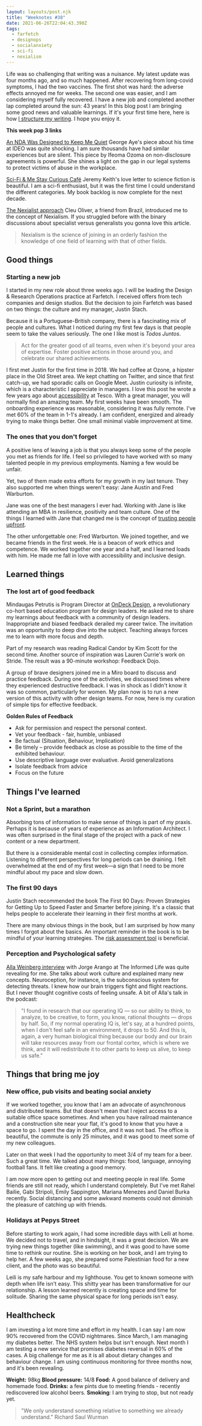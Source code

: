 ```yaml
---
layout: layouts/post.njk
title: "Weeknotes #38"
date: 2021-06-26T22:04:43.390Z
tags:
  - farfetch
  - designops
  - socialanxiety
  - sci-fi
  - nexialism
---
```

Life was so challenging that writing was a nuisance. My latest update was four months ago, and so much happened. After recovering from long-covid symptoms, I had the two vaccines. The first shot was hard: the adverse effects annoyed me for weeks. The second one was easier, and I am considering myself fully recovered. I have a new job and completed another lap completed around the sun: 43 years! In this blog post I am bringing some good news and valuable learnings. If it's your first time here, here is how [I structure my writing](https://gist.github.com/esperanca/5b91a7c64d6a1660cee2631759f425b7). I hope you enjoy it.

**This week pop 3 links**

[An NDA Was Designed to Keep Me Quiet](https://www.printfriendly.com/p/g/hfEpqq)
George Aye's piece about his time at IDEO was quite shocking. I am sure thousands have had similar experiences but are silent. This piece by Ifeoma Ozoma on non-disclosure agreements is powerful. She shines a light on the gap in our legal systems to protect victims of abuse in the workplace.

[Sci-Fi & Me Stay Curious Café](https://vimeo.com/564829106)
Jeremy Keith's love letter to science fiction is beautiful. I am a sci-fi enthusiast, but it was the first time I could understand the different categories. My book backlog is now complete for the next decade.

[The Nexialist approach](https://archive.factordaily.com/new-worlds-weekly-van-vogt-nexialism/) 
 Cleu Oliver, a friend from Brazil, introduced me to the concept of Nexialism. If you struggled before with the binary discussions about specialist versus generalists you gonna love this article. 

> Nexialism is the science of joining in an orderly fashion the knowledge of one field of learning with that of other fields.

## Good things

### Starting a new job

I started in my new role about three weeks ago. I will be leading the Design & Research Operations practice at Farfetch. I received offers from tech companies and design studios. But the decision to join Farfetch was based on two things: the culture and my manager, Justin Stach.

Because it is a Portuguese-British company, there is a fascinating mix of people and cultures. What I noticed during my first few days is that people seem to take the values seriously. The one I like most is *Todos Juntos*.

> Act for the greater good of all teams, even when it's beyond your area of expertise. Foster positive actions in those around you, and celebrate our shared achievements.

I first met Justin for the first time in 2018. We had coffee at Ozone, a hipster place in the Old Street area. We kept chatting on Twitter, and since that first catch-up, we had sporadic calls on Google Meet. Justin curiosity is infinite, which is a characteristic I appreciate in managers. I love this post he wrote a few years ago about [accessibility](https://justin.stach.uk/how_we_built_the_most_accessible_grocery_app) at Tesco. With a great manager, you will normally find an amazing team. 
My first weeks have been smooth. The onboarding experience was reasonable, considering it was fully remote. I've met 60% of the team in 1-1's already. I am confident, energized and already trying to make things better. One small minimal viable improvement at time.

### The ones that you don't forget

A positive lens of leaving a job is that you always keep some of the people you met as friends for life. I feel so privileged to have worked with so many talented people in my previous employments. Naming a few would be unfair.

Yet, two of them made extra efforts for my growth in my last tenure. They also supported me when things weren't easy: Jane Austin and Fred Warburton.

Jane was one of the best managers I ever had. Working with Jane is like attending an MBA in resilience, positivity and team culture. One of the things I learned with Jane that changed me is the concept of [trusting people upfront](https://medium.com/@nicharry/try-this-out-trust-people-upfront-5a21e9de73ef).

The other unforgettable one: Fred Warburton. We joined together, and we became friends in the first week. He is a beacon of work ethics and competence. We worked together one year and a half, and I learned loads with him. He made me fall in love with accessibility and inclusive design.

## Learned things

### The lost art of good feedback

Mindaugas Petrutis is Program Director at [OnDeck Design](https://www.beondeck.com/design), a revolutionary co-hort based education program for design leaders. He asked me to share my learnings about feedback with a community of design leaders. Inappropriate and biased feedback derailed my career twice. The invitation was an opportunity to deep dive into the subject. Teaching always forces me to learn with more focus and depth.

Part of my research was reading Radical Candor by Kim Scott for the second time. Another source of inspiration was Lauren Currie's work on Stride. The result was a 90-minute workshop: Feedback Dojo.

A group of brave designers joined me in a Miro board to discuss and practice feedback. During one of the activities, we discussed times where they experienced destructive feedback. I was in shock as I didn't know it was so common, particularly for women. My plan now is to run a new version of this activity with other design teams. For now, here is my curation of simple tips for effective feedback.

**Golden Rules of Feedback**

* Ask for permission and respect the personal context.
* Vet your feedback - fair, humble, unbiased
* Be factual (Situation, Behaviour, Implication)
* Be timely – provide feedback as close as possible to the time of the exhibited behaviour.
* Use descriptive language over evaluative. Avoid generalizations
* Isolate feedback from advice
* Focus on the future

## Things I've learned

### Not a Sprint, but a marathon

Absorbing tons of information to make sense of things is part of my praxis. Perhaps it is because of years of experience as an Information Architect. I was often surprised in the final stage of the project with a pack of new content or a new department.

But there is a considerable mental cost in collecting complex information. Listening to different perspectives for long periods can be draining. I felt overwhelmed at the end of my first week—a sign that I need to be more mindful about my pace and slow down.

### The first 90 days

Justin Stach recommended the book The First 90 Days: Proven Strategies for Getting Up to Speed Faster and Smarter before joining. It's a classic that helps people to accelerate their learning in their first months at work.

There are many obvious things in the book, but I am surprised by how many times I forgot about the basics. An important reminder in the book is to be mindful of your learning strategies. The [risk assessment tool](https://smpsva.starchapter.com/images/The_First_90_Days.pdf) is beneficial.

### Perception and Psychological safety

[Alla Weinberg interview](https://theinformed.life/2021/05/23/episode-62-alla-weinberg/) with Jorge Arango at The Informed Life was quite revealing for me. She talks about work culture and explained many new concepts. Neuroception, for instance, is the subconscious system for detecting threats. I knew how our brain triggers fight and flight reactions. But I never thought cognitive costs of feeling unsafe. A bit of Alla's talk in the podcast:

> "I found in research that our operating IQ — so our ability to think, to analyze, to be creative, to form, you know, rational thoughts — drops by half. So, if my normal operating IQ is, let's say, at a hundred points, when I don't feel safe in an environment, it drops to 50. And this is, again, a very human biological thing because our body and our brain will take resources away from our frontal cortex, which is where we think, and it will redistribute it to other parts to keep us alive, to keep us safe."

## Things that bring me joy

### New office, pub visits and beating social anxiety

If we worked together, you know that I am an advocate of asynchronous and distributed teams. But that doesn't mean that I reject access to a suitable office space sometimes. And when you have railroad maintenance and a construction site near your flat, it's good to know that you have a space to go. I spent the day in the office, and it was not bad. The office is beautiful, the commute is only 25 minutes, and it was good to meet some of my new colleagues.

Later on that week I had the opportunity to meet 3/4 of my team for a beer. Such a great time. We talked about many things: food, language, annoying football fans. It felt like creating a good memory.

I am now more open to getting out and meeting people in real life. Some friends are still not ready, which I understand completely. But I've met Rahel Bailie, Gabi Stripoli, Emily Sappington, Mariana Menezes and Daniel Burka recently. Social distancing and some awkward moments could not diminish the pleasure of catching up with friends.

### Holidays at Pepys Street

Before starting to work again, I had some incredible days with Leili at home. We decided not to travel, and in hindsight, it was a great decision. We are trying new things together (like swimming), and it was good to have some time to rethink our routine. She is working on her book, and I am trying to help her. A few weeks ago, she prepared some Palestinian food for a new client, and the photo was so beautiful.

Leili is my safe harbour and my lighthouse. You get to known someone with depth when life isn't easy. This shitty year has been transformative for our relationship. A lesson learned recently is creating space and time for solitude. Sharing the same physical space for long periods isn't easy.

## Healthcheck

I am investing a lot more time and effort in my health. I can say I am now 90% recovered from the COVID nightmares. Since March, I am managing my diabetes better. The NHS system helps but isn't enough. Next month I am testing a new service that promises diabetes reversal in 60% of the cases. A big challenge for me as it is all about dietary changes and behaviour change. I am using continuous monitoring for three months now, and it's been revealing.

**Weight:** 98kg
**Blood pressure:** 14/8
**Food:** A good balance of delivery and homemade food.
**Drinks:** a few pints due to meeting friends - recently rediscovered low alcohol beers.
**Smoking**: I am trying to stop, but not ready yet.

> "We only understand something relative to something we already understand." Richard Saul Wurman